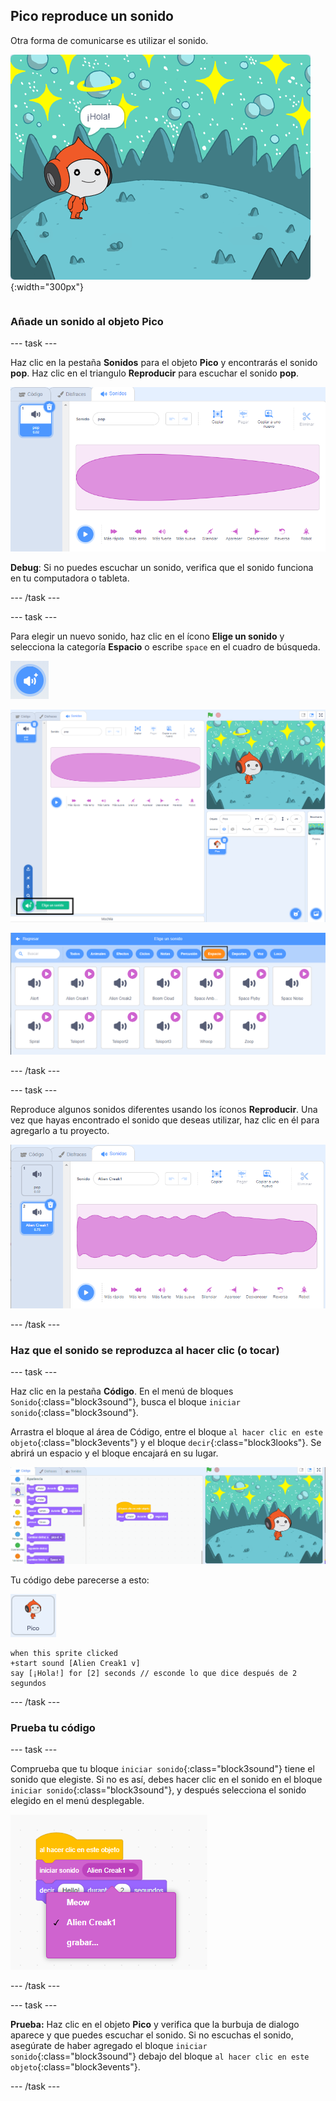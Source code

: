 ## Pico reproduce un sonido

<div style="display: flex; flex-wrap: wrap">
<div style="flex-basis: 200px; flex-grow: 1; margin-right: 15px;">
Otra forma de comunicarse es utilizar el sonido.
</div>
<div>

![El objeto Pico diciendo, "¡Hola!"](images/pico-step2.png){:width="300px"}

</div>
</div>

### Añade un sonido al objeto Pico

--- task ---

Haz clic en la pestaña **Sonidos** para el objeto **Pico** y encontrarás el sonido **pop**. Haz clic en el triangulo **Reproducir** para escuchar el sonido **pop**.

![Reproduciendo el sonido pop en la pestaña Sonidos.](images/pico-sound-play.png)

**Debug**: Si no puedes escuchar un sonido, verifica que el sonido funciona en tu computadora o tableta.

--- /task ---

--- task ---

Para elegir un nuevo sonido, haz clic en el ícono **Elige un sonido** y selecciona la categoría **Espacio** o escribe `space` en el cuadro de búsqueda.

![El icono 'Elige un sonido'.](images/sound-button.png)

![El editor de Scratch con 'Elige un sonido' resaltado.](images/pico-choose-sound.png)

![La categoría 'Espacio' en la Biblioteca de sonidos.](images/pico-space-category.png)

--- /task ---

--- task ---

Reproduce algunos sonidos diferentes usando los íconos **Reproducir**. Una vez que hayas encontrado el sonido que deseas utilizar, haz clic en él para agregarlo a tu proyecto.

![Un ejemplo de sonido (el sonido Alien Creak1) que se muestra debajo del sonido pop en la pestaña Sonidos.](images/pico-inserted-sound.png)

--- /task ---

### Haz que el sonido se reproduzca al hacer clic (o tocar)

--- task ---

Haz clic en la pestaña **Código**. En el menú de bloques `Sonido`{:class="block3sound"}, busca el bloque `iniciar sonido`{:class="block3sound"}.

Arrastra el bloque al área de Código, entre el bloque `al hacer clic en este objeto`{:class="block3events"} y el bloque `decir`{:class="block3looks"}. Se abrirá un espacio y el bloque encajará en su lugar.

![El bloque de 'iniciar sonido' se agrega entre los dos bloques.](images/pico-insert-block.gif)

Tu código debe parecerse a esto:

![El objeto Pico.](images/pico-sprite.png)

```blocks3
when this sprite clicked
+start sound [Alien Creak1 v] 
say [¡Hola!] for [2] seconds // esconde lo que dice después de 2 segundos
```

--- /task ---

### Prueba tu código

--- task ---

Comprueba que tu bloque `iniciar sonido`{:class="block3sound"} tiene el sonido que elegiste. Si no es así, debes hacer clic en el sonido en el bloque `iniciar sonido`{:class="block3sound"}, y después selecciona el sonido elegido en el menú desplegable.

![Haciendo clic en el sonido Alien Creak1 en el menú desplegable dentro del bloque 'iniciar sonido'.](images/pico-sound-menu.png)

--- /task ---

--- task ---

**Prueba:** Haz clic en el objeto **Pico** y verifica que la burbuja de dialogo aparece y que puedes escuchar el sonido. Si no escuchas el sonido, asegúrate de haber agregado el bloque `iniciar sonido`{:class="block3sound"} debajo del bloque `al hacer clic en este objeto`{:class="block3events"}.

--- /task ---

